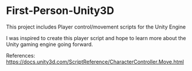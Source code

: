 # First-Person-Unity3D
This project includes Player control/movement scripts for the Unity Engine



I was inspired to create this player script and hope to learn more about the Unity gaming engine going forward. 


References: 
https://docs.unity3d.com/ScriptReference/CharacterController.Move.html
